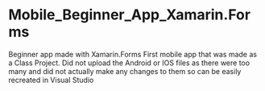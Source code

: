# Mobile_Beginner_App_Xamarin.Forms
Beginner app made with Xamarin.Forms
First mobile app that was made as a Class Project.
Did not upload the Android or IOS files as there were too many and did not actually make any changes to them so can be easily recreated in Visual Studio
